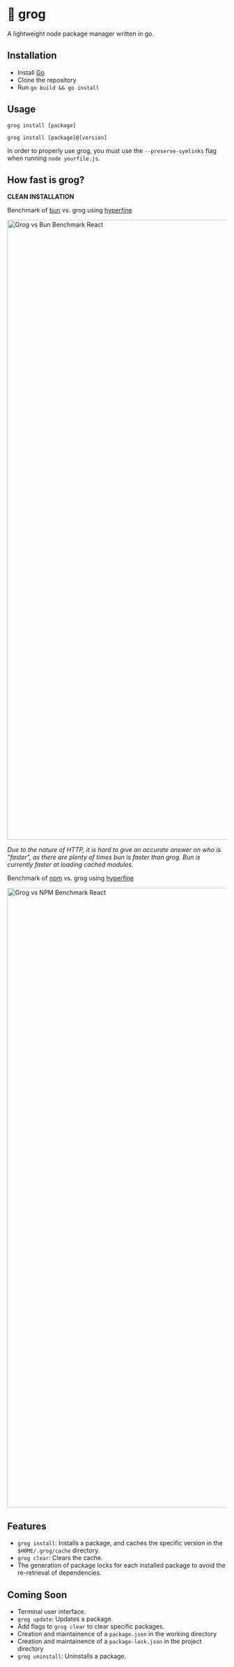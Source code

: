 # 🐸 grog

A lightweight node package manager written in go.

## Installation
- Install [Go](https://go.dev/doc/install)
- Clone the repository
- Run `go build && go install`

## Usage

`grog install [package]`

`grog install [package]@[version]`

In order to properly use grog, you must use the `--preserve-symlinks` flag when running `node yourfile.js`. 

## How fast is grog?

**CLEAN INSTALLATION**

Benchmark of [bun](https://bun.sh/) vs. grog using [hyperfine](https://github.com/sharkdp/hyperfine)

<img width="1419" alt="Grog vs Bun Benchmark React" src="https://github.com/LOTaher/grog/assets/86690869/9f43fc1c-07c7-49dd-8f0d-b12abdf5f2b0">

*Due to the nature of HTTP, it is hard to give an accurate answer on who is "faster", as there are plenty of times bun is faster than grog. Bun is currently faster at loading cached modules.*

Benchmark of [npm](https://www.npmjs.com/) vs. grog using [hyperfine](https://github.com/sharkdp/hyperfine)

<img width="1419" alt="Grog vs NPM Benchmark React" src="https://github.com/LOTaher/grog/assets/86690869/f61547f0-12c4-404b-b46c-ca076a2d2c36">

## Features

- `grog install`: Installs a package, and caches the specific version in the `$HOME/.grog/cache` directory.
- `grog clear`: Clears the cache.
- The generation of package locks for each installed package to avoid the re-retrieval of dependencies.

## Coming Soon

- Terminal user interface.
- `grog update`: Updates a package.
- Add flags to `grog clear` to clear specific packages.
- Creation and maintainence of a `package.json` in the working directory
- Creation and maintainence of a `package-lock.json` in the project directory 
- `grog uninstall`: Uninstalls a package.

